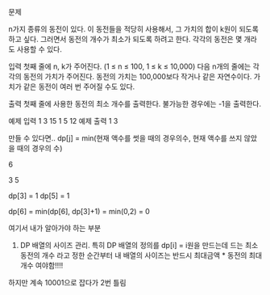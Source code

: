 문제

n가지 종류의 동전이 있다. 이 동전들을 적당히 사용해서, 그 가치의 합이 k원이 되도록 하고 싶다. 그러면서 동전의 개수가 최소가 되도록 하려고 한다. 각각의 동전은 몇 개라도 사용할 수 있다.

입력
첫째 줄에 n, k가 주어진다. (1 ≤ n ≤ 100, 1 ≤ k ≤ 10,000) 다음 n개의 줄에는 각각의 동전의 가치가 주어진다. 동전의 가치는 100,000보다 작거나 같은 자연수이다. 가치가 같은 동전이 여러 번 주어질 수도 있다.

출력
첫째 줄에 사용한 동전의 최소 개수를 출력한다. 불가능한 경우에는 -1을 출력한다.

예제 입력 1 
3 15
1
5
12
예제 출력 1 
3


만들 수 있다면..
dp[j] = min(현재 액수를 썻을 때의 경우의수, 현재 액수를 쓰지 않았을 때의 경우의 수)

6

3 5

dp[3] = 1
dp[5] = 1

dp[6] = min(dp[6], dp[3]+1) = min(0,2) = 0


여기서 내가 알아가야 하는 부분
1. DP 배열의 사이즈 관리.
특히 DP 배열의 정의를
dp[i] = i원을 만드는데 드는 최소 동전의 개수 라고 정한 순간부터 내 배열의 사이즈는 반드시
최대금액 * 동전의 최대 개수 여야함!!!!

하지만 계속 10001으로 잡다가 2번 틀림
